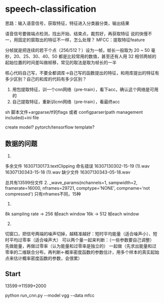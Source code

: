 # speech-classification

思路：输入语音信号，获取特征，特征进入分类器分类，输出结果

语音信号要做端点检测，找出开始、结束点，裁剪好，再获取特征
说的快慢不一，用固定的窗取出的特征不一样，怎么处理？
MFCC：提取特征feature

分帧就是把连续的若干个点（256/512？）设为一帧，帧长一般取为 20 ~ 50 毫秒，20、25、30、40、50 都是比较常用的数值，甚至还有人用 32
相邻两帧的起始位置的时间差叫做帧移，常见的取法是取为帧长的一半

核心代码自己写，不要全都调库->自己写的函数提出的特征，和用库提出的特征有多少区别？自己的和库的代码有多少区别？

1. 用包提取特征，训一个cnn网络（pre-train），看下acc，确认这个网络是可用的
2. 自己提取特征，重新训cnn网络（pre-train），看最终acc

sh 脚本文件+argparse/tf的flags 
或者 
configparser(path management included)+ini file

create model?
pytorch/tensorflow template?


## 数据的问题

1.
多余文件
16307130173.textClipping
命名错误
16307130302-15-19 (1).wav
16307130343-15-18 (1).wav
缺少文件
16307130343-05-18.wav

总共有13599份文件
2. 
_wave_params(nchannels=1, sampwidth=2, framerate=16000, nframes=29721, comptype='NONE', compname='not compressed')
只有nframes不同，15种


1.
8k sampling rate -> 256 帧each window
16k -> 512 帧each window

2.
切窗口，把信号两端的噪声切掉，越精准越好：短时平均能量（适合噪声小）、短时平均过零率（适合噪声大）
可以两个量一起来判断：（一些参数要自己调整）
    先做能量，再做过零率（认为能量和过零率是独立的）
    一起做（先求出能量和过零率的二维联合分布，再判断<-概率密度函数的参数估计，用多个样本的真实起始点来估计概率密度函数的参数，会很累）
    
## Start

13599->11599+2000

python run_cnn.py --model vgg --data mfcc

